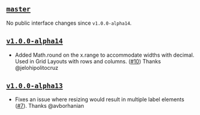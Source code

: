 ## [`master`](https://github.com/walterra/d3-milestones/tree/master)

No public interface changes since `v1.0.0-alpha14`.

## [`v1.0.0-alpha14`](https://github.com/walterra/d3-milestones/tree/v1.0.0-alpha14)

- Added Math.round on the x.range to accommodate widths with decimal. Used in Grid Layouts with rows and columns. ([#10](https://github.com/walterra/d3-milestones/pull/10)) Thanks @jelohipolitocruz

## [`v1.0.0-alpha13`](https://github.com/walterra/d3-milestones/tree/v1.0.0-alpha13)

- Fixes an issue where resizing would result in multiple label elements ([#7](https://github.com/walterra/d3-milestones/pull/7)). Thanks @avborhanian
